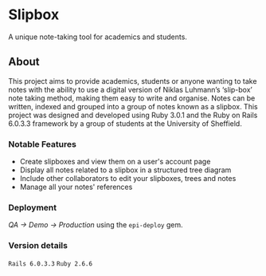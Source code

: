 # Slipbox

A unique note-taking tool for academics and students.

## About

This project aims to provide academics, students or anyone wanting to take notes with the ability to use a digital version of Niklas Luhmann’s ‘slip-box’ note taking method, making them easy to write and organise. Notes can be written, indexed and grouped into a group of notes known as a slipbox. This project was designed and developed using Ruby 3.0.1 and the Ruby on Rails 6.0.3.3 framework by a group of students at the University of Sheffield.

### Notable Features

- Create slipboxes and view them on a user's account page
- Display all notes related to a slipbox in a structured tree diagram
- Include other collaborators to edit your slipboxes, trees and notes
- Manage all your notes' references

### Deployment

_QA -> Demo -> Production_ using the `epi-deploy` gem.

### Version details

`Rails 6.0.3.3` `Ruby 2.6.6`
